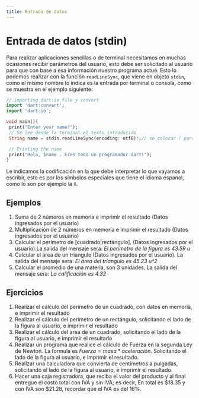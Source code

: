 ```yaml
---
title: Entrada de datos
---
```


# Entrada de datos (stdin)

Para realizar aplicaciones sencillas o de terminal necesitamos en muchas ocasiones recibir parámetros del usuario, esto debe ser solicitado al usuario para que con base a esa información nuestro programa actué. Esto lo podemos realizar con la función `readLineSync`, que viene en objeto `stdin`, como el mismo nombre lo indica es la entrada por terminal o consola, como se muestra en el ejemplo siguiente:

```dart
// importing dart:io file y convert
import 'dart:convert';
import 'dart:io';

void main(){
 print("Enter your name?");
 // Se lee desde la terminal el texto introducido
 String name = stdin.readLineSync(encoding: utf8)!;// se colocar ! para forzar el ingreso "seguro" de datos

 // Printing the name
 print("Hola, $name . Eres todo un programador dart!");
}

```

Le indicamos la codificación en la que debe interpretar lo que vayamos a escribir, esto es por los símbolos especiales que tiene el idioma espanol, como lo son por ejemplo la `ñ`.


## Ejemplos

1. Suma de 2 números en memoria e imprimir el resultado (Datos ingresados por el usuario)
2. Multiplicación de 2 números en memoria e imprimir el resultado (Datos ingresados por el usuario)
3. Calcular el perímetro de [cuadrado|rectángulo]. (Datos ingresados por el usuario).La salida del mensaje sera: *El perímetro de la figura es 43.59 u*
4. Calcular el área de un triangulo (Datos ingresados por el usuario). La salida del mensaje sera: *El área del triangulo es 45.23 u^2*
5. Calcular el promedio de una materia, son 3 unidades. La salida del mensaje sera: *La calificación es 4.32*

## Ejercicios

1. Realizar el cálculo del perímetro de un cuadrado, con datos en memoria, e imprimir el resultado
2. Realizar el cálculo del perímetro de un rectángulo, solicitando el lado de la figura al usuario, e imprimir el resultado
3. Realizar el cálculo del area de un cuadrado, solicitando el lado de la figura al usuario, e imprimir el resultado
4. Realizar un programa que realice el cálculo de Fuerza en la segunda Ley de Newton. La formula es $Fuerza = masa * aceleración$. Solicitando el lado de la figura al usuario, e imprimir el resultado.
5. Realizar una calculadora que convierta de centímetros a pulgadas,  solicitando el lado de la figura al usuario, e imprimir el resultado.
6. Hacer una caja registradora, que reciba el valor del producto y al final entregue el costo total con IVA y sin IVA; es decir, En total es $18.35 y con IVA son $21.28, recordar que el IVA es del 16%.
